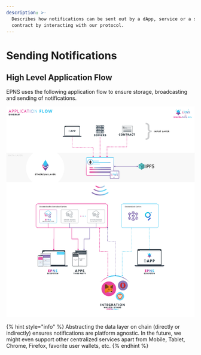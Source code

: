 ```yaml
---
description: >-
  Describes how notifications can be sent out by a dApp, service or a smart
  contract by interacting with our protocol.
---
```


# Sending Notifications

## High Level Application Flow

EPNS uses the following application flow to ensure storage, broadcasting and sending of notifications.

![High Level Application Flow](../.gitbook/assets/highlevel.jpg)

{% hint style="info" %}
 Abstracting the data layer on chain \(directly or indirectly\) ensures notifications are platform agnostic. In the future, we might even support other centralized services apart from Mobile, Tablet, Chrome, Firefox, favorite user wallets, etc.
{% endhint %}

